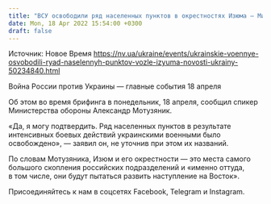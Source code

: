 ```yaml
---
title: "ВСУ освободили ряд населенных пунктов в окрестностях Изюма — Минобороны"
date: Mon, 18 Apr 2022 15:54:00 +0300
draft: false
---
```

Источник: Новое Время https://nv.ua/ukraine/events/ukrainskie-voennye-osvobodili-ryad-naselennyh-punktov-vozle-izyuma-novosti-ukrainy-50234840.html


Война России против Украины — главные события 18 апреля

Об этом во время брифинга в понедельник, 18 апреля, сообщил спикер Министерства обороны Александр Мотузяник.

«Да, я могу подтвердить. Ряд населенных пунктов в результате интенсивных боевых действий украинскими военными было освобождено», — заявил он, не уточнив при этом их названий.

По словам Мотузяника, Изюм и его окрестности — это места самого большого скопления российских подразделений и «именно оттуда, в том числе, они будут пытаться развить наступление на Восток».

Присоединяйтесь к нам в соцсетях Facebook, Telegram и Instagram.
